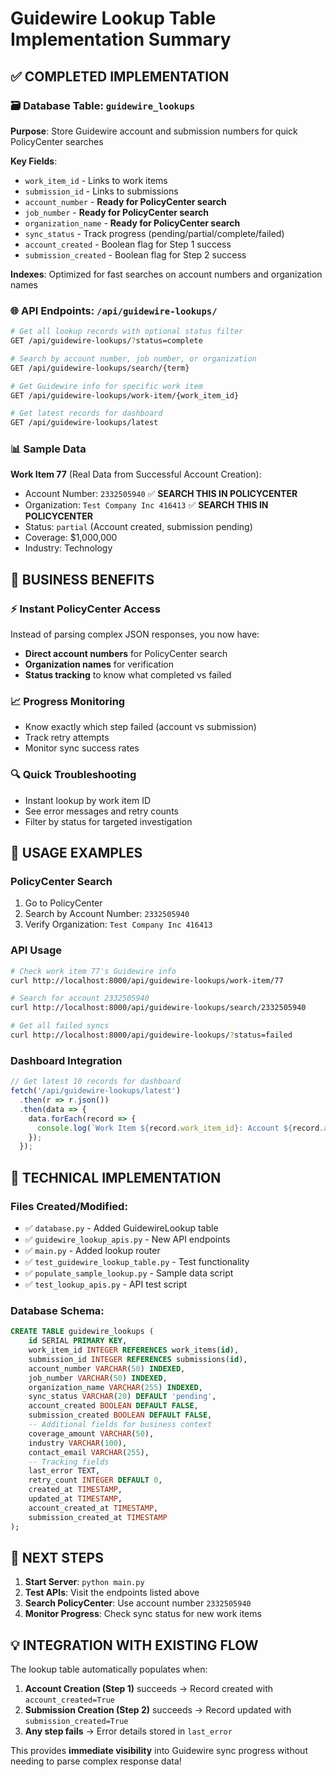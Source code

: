 # Guidewire Lookup Table Implementation Summary

## ✅ COMPLETED IMPLEMENTATION

### 🗃️ Database Table: `guidewire_lookups`

**Purpose**: Store Guidewire account and submission numbers for quick PolicyCenter searches

**Key Fields**:
- `work_item_id` - Links to work items
- `submission_id` - Links to submissions  
- `account_number` - **Ready for PolicyCenter search**
- `job_number` - **Ready for PolicyCenter search**
- `organization_name` - **Ready for PolicyCenter search**
- `sync_status` - Track progress (pending/partial/complete/failed)
- `account_created` - Boolean flag for Step 1 success
- `submission_created` - Boolean flag for Step 2 success

**Indexes**: Optimized for fast searches on account numbers and organization names

### 🌐 API Endpoints: `/api/guidewire-lookups/`

```bash
# Get all lookup records with optional status filter
GET /api/guidewire-lookups/?status=complete

# Search by account number, job number, or organization
GET /api/guidewire-lookups/search/{term}

# Get Guidewire info for specific work item
GET /api/guidewire-lookups/work-item/{work_item_id}

# Get latest records for dashboard
GET /api/guidewire-lookups/latest
```

### 📊 Sample Data

**Work Item 77** (Real Data from Successful Account Creation):
- Account Number: `2332505940` ✅ **SEARCH THIS IN POLICYCENTER**
- Organization: `Test Company Inc 416413` ✅ **SEARCH THIS IN POLICYCENTER**
- Status: `partial` (Account created, submission pending)
- Coverage: $1,000,000
- Industry: Technology

## 🎯 BUSINESS BENEFITS

### ⚡ Instant PolicyCenter Access
Instead of parsing complex JSON responses, you now have:
- **Direct account numbers** for PolicyCenter search
- **Organization names** for verification
- **Status tracking** to know what completed vs failed

### 📈 Progress Monitoring
- Know exactly which step failed (account vs submission)
- Track retry attempts
- Monitor sync success rates

### 🔍 Quick Troubleshooting
- Instant lookup by work item ID
- See error messages and retry counts
- Filter by status for targeted investigation

## 🚀 USAGE EXAMPLES

### PolicyCenter Search
1. Go to PolicyCenter
2. Search by Account Number: `2332505940`
3. Verify Organization: `Test Company Inc 416413`

### API Usage
```bash
# Check work item 77's Guidewire info
curl http://localhost:8000/api/guidewire-lookups/work-item/77

# Search for account 2332505940
curl http://localhost:8000/api/guidewire-lookups/search/2332505940

# Get all failed syncs
curl http://localhost:8000/api/guidewire-lookups/?status=failed
```

### Dashboard Integration
```javascript
// Get latest 10 records for dashboard
fetch('/api/guidewire-lookups/latest')
  .then(r => r.json())
  .then(data => {
    data.forEach(record => {
      console.log(`Work Item ${record.work_item_id}: Account ${record.account_number}`);
    });
  });
```

## 🔧 TECHNICAL IMPLEMENTATION

### Files Created/Modified:
- ✅ `database.py` - Added GuidewireLookup table
- ✅ `guidewire_lookup_apis.py` - New API endpoints  
- ✅ `main.py` - Added lookup router
- ✅ `test_guidewire_lookup_table.py` - Test functionality
- ✅ `populate_sample_lookup.py` - Sample data script
- ✅ `test_lookup_apis.py` - API test script

### Database Schema:
```sql
CREATE TABLE guidewire_lookups (
    id SERIAL PRIMARY KEY,
    work_item_id INTEGER REFERENCES work_items(id),
    submission_id INTEGER REFERENCES submissions(id),
    account_number VARCHAR(50) INDEXED,
    job_number VARCHAR(50) INDEXED,
    organization_name VARCHAR(255) INDEXED,
    sync_status VARCHAR(20) DEFAULT 'pending',
    account_created BOOLEAN DEFAULT FALSE,
    submission_created BOOLEAN DEFAULT FALSE,
    -- Additional fields for business context
    coverage_amount VARCHAR(50),
    industry VARCHAR(100),
    contact_email VARCHAR(255),
    -- Tracking fields
    last_error TEXT,
    retry_count INTEGER DEFAULT 0,
    created_at TIMESTAMP,
    updated_at TIMESTAMP,
    account_created_at TIMESTAMP,
    submission_created_at TIMESTAMP
);
```

## 🎯 NEXT STEPS

1. **Start Server**: `python main.py`
2. **Test APIs**: Visit the endpoints listed above
3. **Search PolicyCenter**: Use account number `2332505940`
4. **Monitor Progress**: Check sync status for new work items

## 💡 INTEGRATION WITH EXISTING FLOW

The lookup table automatically populates when:
1. **Account Creation (Step 1)** succeeds → Record created with `account_created=True`
2. **Submission Creation (Step 2)** succeeds → Record updated with `submission_created=True`
3. **Any step fails** → Error details stored in `last_error`

This provides **immediate visibility** into Guidewire sync progress without needing to parse complex response data!